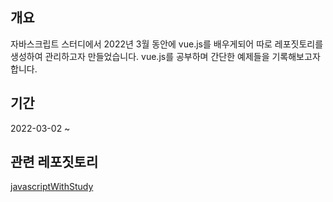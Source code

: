 ## 개요
  자바스크립트 스터디에서 2022년 3월 동안에 vue.js를 배우게되어 따로 레포짓토리를 생성하여 관리하고자 만들었습니다.
  vue.js를 공부하며 간단한 예제들을 기록해보고자 합니다.

## 기간
  2022-03-02 ~ 
  
## 관련 레포짓토리
  [javascriptWithStudy](https://github.com/Kimsj912/javascriptWithStudy, "자바스크립트 스터디원들과 함께한 레포짓토리")
